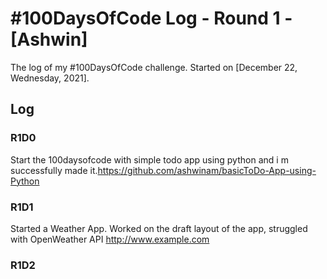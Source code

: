 # #100DaysOfCode Log - Round 1 - [Ashwin]

The log of my #100DaysOfCode challenge. Started on [December 22, Wednesday, 2021].

## Log

### R1D0 
Start the 100daysofcode with simple todo app using python and i m successfully made it.https://github.com/ashwinam/basicToDo-App-using-Python

### R1D1 
Started a Weather App. Worked on the draft layout of the app, struggled with OpenWeather API http://www.example.com

### R1D2
